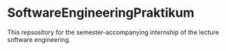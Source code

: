 # SoftwareEngineeringPraktikum
This repsository for the semester-accompanying internship of the lecture software engineering.
